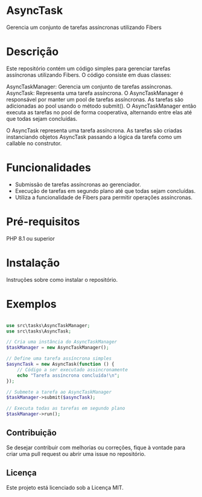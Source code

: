# AsyncTask
Gerencia um conjunto de tarefas assíncronas utilizando Fibers


# Descrição

Este repositório contém um código simples para gerenciar tarefas assíncronas utilizando Fibers.
O código consiste em duas classes:

AsyncTaskManager: Gerencia um conjunto de tarefas assíncronas.
AsyncTask: Representa uma tarefa assíncrona.
O AsyncTaskManager é responsável por manter um pool de tarefas assíncronas. As tarefas são adicionadas ao pool usando o método submit(). O AsyncTaskManager então executa as tarefas no pool de forma cooperativa, alternando entre elas até que todas sejam concluídas.

O AsyncTask representa uma tarefa assíncrona. As tarefas são criadas instanciando objetos AsyncTask passando a lógica da tarefa como um callable no construtor.

# Funcionalidades
- Submissão de tarefas assíncronas ao gerenciador.
- Execução de tarefas em segundo plano até que todas sejam concluídas.
- Utiliza a funcionalidade de Fibers para permitir operações assíncronas.

# Pré-requisitos

PHP 8.1 ou superior

# Instalação

Instruções sobre como instalar o repositório.

# Exemplos

```php

use src\tasks\AsyncTaskManager;
use src\tasks\AsyncTask;

// Cria uma instância do AsyncTaskManager
$taskManager = new AsyncTaskManager();

// Define uma tarefa assíncrona simples
$asyncTask = new AsyncTask(function () {
    // Código a ser executado assincronamente
    echo "Tarefa assíncrona concluída!\n";
});

// Submete a tarefa ao AsyncTaskManager
$taskManager->submit($asyncTask);

// Executa todas as tarefas em segundo plano
$taskManager->run();
```



## Contribuição

Se desejar contribuir com melhorias ou correções, fique à vontade para criar uma pull request ou abrir uma issue no repositório.

## Licença

Este projeto está licenciado sob a Licença MIT.
